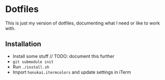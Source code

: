 # Dotfiles

This is just my version of dotfiles, documenting what I need or like to work with.
 
 ## Installation
 
 - Install some stuff // TODO: document this further
 - `git submodule init`
 - Run `./install.sh`
 - Import `honukai.itermcolors` and update settings in iTerm
 
 